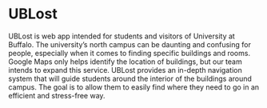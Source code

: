 # UBLost
UBLost is web app intended for students and visitors of University at Buffalo. The university’s north campus can be daunting and confusing for people, especially when it comes to finding specific buildings and rooms. Google Maps only helps identify the location of buildings, but our team intends to expand this service. UBLost provides an in-depth navigation system that will guide students around the interior of the buildings around campus. The goal is to allow them to easily find where they need to go in an efficient and stress-free way. 
